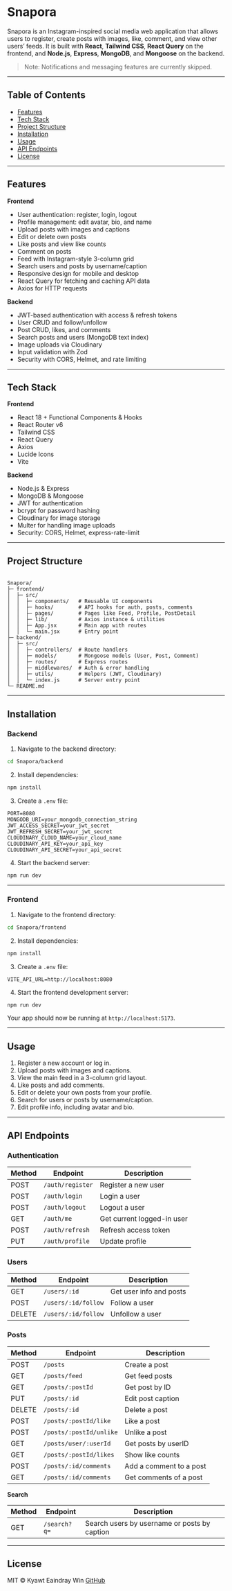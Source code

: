 # Snapora

Snapora is an Instagram-inspired social media web application that allows users to register, create posts with images, like, comment, and view other users’ feeds. It is built with **React**, **Tailwind CSS**, **React Query** on the frontend, and **Node.js**, **Express**, **MongoDB**, and **Mongoose** on the backend.

> Note: Notifications and messaging features are currently skipped.

---

## Table of Contents

- [Features](#features)
- [Tech Stack](#tech-stack)
- [Project Structure](#project-structure)
- [Installation](#installation)
- [Usage](#usage)
- [API Endpoints](#api-endpoints)
- [License](#license)

---

## Features

**Frontend**

- User authentication: register, login, logout
- Profile management: edit avatar, bio, and name
- Upload posts with images and captions
- Edit or delete own posts
- Like posts and view like counts
- Comment on posts
- Feed with Instagram-style 3-column grid
- Search users and posts by username/caption
- Responsive design for mobile and desktop
- React Query for fetching and caching API data
- Axios for HTTP requests

**Backend**

- JWT-based authentication with access & refresh tokens
- User CRUD and follow/unfollow
- Post CRUD, likes, and comments
- Search posts and users (MongoDB text index)
- Image uploads via Cloudinary
- Input validation with Zod
- Security with CORS, Helmet, and rate limiting

---

## Tech Stack

**Frontend**

- React 18 + Functional Components & Hooks
- React Router v6
- Tailwind CSS
- React Query
- Axios
- Lucide Icons
- Vite

**Backend**

- Node.js & Express
- MongoDB & Mongoose
- JWT for authentication
- bcrypt for password hashing
- Cloudinary for image storage
- Multer for handling image uploads
- Security: CORS, Helmet, express-rate-limit

---

## Project Structure

```

Snapora/
├─ frontend/
│  ├─ src/
│  │  ├─ components/   # Reusable UI components
│  │  ├─ hooks/        # API hooks for auth, posts, comments
│  │  ├─ pages/        # Pages like Feed, Profile, PostDetail
│  │  ├─ lib/          # Axios instance & utilities
│  │  ├─ App.jsx       # Main app with routes
│  │  └─ main.jsx      # Entry point
├─ backend/
│  ├─ src/
│  │  ├─ controllers/  # Route handlers
│  │  ├─ models/       # Mongoose models (User, Post, Comment)
│  │  ├─ routes/       # Express routes
│  │  ├─ middlewares/  # Auth & error handling
│  │  ├─ utils/        # Helpers (JWT, Cloudinary)
│  │  └─ index.js      # Server entry point
└─ README.md

````

---

## Installation

### Backend

1. Navigate to the backend directory:

```bash
cd Snapora/backend
````

2. Install dependencies:

```bash
npm install
```

3. Create a `.env` file:

```env
PORT=8080
MONGODB_URI=your_mongodb_connection_string
JWT_ACCESS_SECRET=your_jwt_secret
JWT_REFRESH_SECRET=your_jwt_secret
CLOUDINARY_CLOUD_NAME=your_cloud_name
CLOUDINARY_API_KEY=your_api_key
CLOUDINARY_API_SECRET=your_api_secret
```

4. Start the backend server:

```bash
npm run dev
```

---

### Frontend

1. Navigate to the frontend directory:

```bash
cd Snapora/frontend
```

2. Install dependencies:

```bash
npm install
```

3. Create a `.env` file:

```env
VITE_API_URL=http://localhost:8080
```

4. Start the frontend development server:

```bash
npm run dev
```

Your app should now be running at `http://localhost:5173`.

---

## Usage

1. Register a new account or log in.
2. Upload posts with images and captions.
3. View the main feed in a 3-column grid layout.
4. Like posts and add comments.
5. Edit or delete your own posts from your profile.
6. Search for users or posts by username/caption.
7. Edit profile info, including avatar and bio.

---

## API Endpoints

### Authentication

| Method | Endpoint         | Description                |
| ------ | ---------------- | -------------------------- |
| POST   | `/auth/register` | Register a new user        |
| POST   | `/auth/login`    | Login a user               |
| POST   | `/auth/logout`   | Logout a user              |
| GET    | `/auth/me`       | Get current logged-in user |
| POST   | `/auth/refresh`  | Refresh access token       |
| PUT    | `/auth/profile`  | Update profile             |

### Users

| Method | Endpoint            | Description             |
| ------ | ------------------- | ----------------------- |
| GET    | `/users/:id`        | Get user info and posts |
| POST   | `/users/:id/follow` | Follow a user           |
| DELETE | `/users/:id/follow` | Unfollow a user         |

### Posts

| Method | Endpoint               | Description             |
| ------ | ---------------------- | ----------------------- |
| POST   | `/posts`               | Create a post           |
| GET    | `/posts/feed`          | Get feed posts          |
| GET    | `/posts/:postId`       | Get post by ID          |
| PUT    | `/posts/:id`           | Edit post caption       |
| DELETE | `/posts/:id`           | Delete a post           |
| POST   | `/posts/:postId/like`  | Like a post             |
| POST   | `/posts/:postId/unlike`| Unlike a post           |
| GET    | `/posts/user/:userId`  | Get posts by userID     |
| GET    | `/posts/:postId/likes` | Show like counts        |
| POST   | `/posts/:id/comments`  | Add a comment to a post |
| GET    | `/posts/:id/comments`  | Get comments of a post  |

**Search**

| Method | Endpoint     | Description                                  |
| ------ | ------------ | -------------------------------------------- |
| GET    | `/search?q=` | Search users by username or posts by caption |

---

## License

MIT © Kyawt Eaindray Win
[GitHub](https://github.com/KyawtEaindrayWin912)


